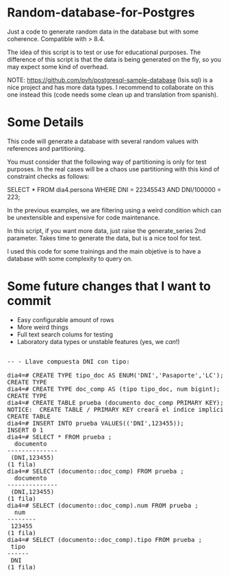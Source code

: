 Random-database-for-Postgres
============================

Just a code to generate random data in the database but with some coherence. Compatible with > 8.4.

The idea of this script is to test or use for educational purposes. The difference of this script is that the 
data is being generated on the fly, so you may expect some kind of overhead. 

NOTE:
https://github.com/pvh/postgresql-sample-database (Isis.sql) is a nice project and has more data types. I recommend
to collaborate on this one instead this (code needs some clean up and translation from spanish).

Some Details
============

This code will generate a database with several random values with references and partitioning. 

You must consider that the following way of partitioning is only  for test purposes. In the real cases will be a 
chaos use partitioning with this kind of constraint checks as follows:

SELECT * FROM dia4.persona WHERE DNI = 22345543 AND DNI/100000 = 223;

In the previous examples, we are filtering using a weird condition which can be unextensible and expensive for 
code maintenance. 

In this script, if you want more data, just raise the generate_series 2nd parameter. Takes time to generate the 
data, but is a nice tool for test.

I used this code for some trainings and the main objetive is to have a database with some complexity to query on.


Some future changes that I want to commit
=========================================

- Easy configurable amount of rows
- More weird things
- Full text search colums for testing
- Laboratory data types or unstable features (yes, we *can*!)

<pre>

-- - Llave compuesta DNI con tipo:

dia4=# CREATE TYPE tipo_doc AS ENUM('DNI','Pasaporte','LC');
CREATE TYPE
dia4=# CREATE TYPE doc_comp AS (tipo tipo_doc, num bigint);
CREATE TYPE
dia4=# CREATE TABLE prueba (documento doc_comp PRIMARY KEY);
NOTICE:  CREATE TABLE / PRIMARY KEY creará el índice implícito «prueba_pkey» para la tabla «prueba»
CREATE TABLE
dia4=# INSERT INTO prueba VALUES(('DNI',123455));
INSERT 0 1
dia4=# SELECT * FROM prueba ;
  documento  
--------------
 (DNI,123455)
(1 fila)
dia4=# SELECT (documento::doc_comp) FROM prueba ;
  documento  
--------------
 (DNI,123455)
(1 fila)
dia4=# SELECT (documento::doc_comp).num FROM prueba ;
  num  
--------
 123455
(1 fila)
dia4=# SELECT (documento::doc_comp).tipo FROM prueba ;
 tipo
------
 DNI
(1 fila)

</pre>

